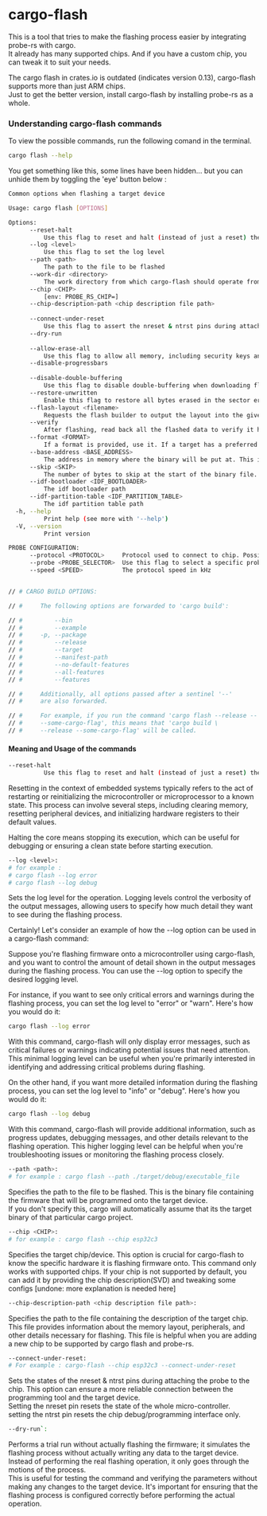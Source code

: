 # cargo-flash

This is a tool that tries to make the flashing process easier by integrating probe-rs with cargo.  
It already has many supported chips. And if you have a custom chip, you can tweak it to suit your needs.  


The cargo flash in crates.io is outdated (indicates version 0.13), cargo-flash supports more than just ARM chips.  
Just to get the better version, install cargo-flash by installing probe-rs as a whole.  


### Understanding cargo-flash commands

To view the possible commands, run the following comand in the terminal.  
```bash
cargo flash --help
```

You get something like this, some lines have been hidden... but you can unhide them by toggling the 'eye' button below :  
```bash
Common options when flashing a target device

Usage: cargo flash [OPTIONS]

Options:
      --reset-halt
          Use this flag to reset and halt (instead of just a reset) the attached core after flashing the target
      --log <level>
          Use this flag to set the log level
      --path <path>
          The path to the file to be flashed
      --work-dir <directory>
          The work directory from which cargo-flash should operate from
      --chip <CHIP>
          [env: PROBE_RS_CHIP=]
      --chip-description-path <chip description file path>
          
      --connect-under-reset
          Use this flag to assert the nreset & ntrst pins during attaching the probe to the chip
      --dry-run
          
      --allow-erase-all
          Use this flag to allow all memory, including security keys and 3rd party firmware, to be erased even when it has read-only protection
      --disable-progressbars
          
      --disable-double-buffering
          Use this flag to disable double-buffering when downloading flash data. If download fails during programming with timeout errors, try this option
      --restore-unwritten
          Enable this flag to restore all bytes erased in the sector erase but not overwritten by any page
      --flash-layout <filename>
          Requests the flash builder to output the layout into the given file in SVG format
      --verify
          After flashing, read back all the flashed data to verify it has been written correctly
      --format <FORMAT>
          If a format is provided, use it. If a target has a preferred format, we use that. Finally, if neither of the above cases are true, we default to ELF
      --base-address <BASE_ADDRESS>
          The address in memory where the binary will be put at. This is only considered when `bin` is selected as the format
      --skip <SKIP>
          The number of bytes to skip at the start of the binary file. This is only considered when `bin` is selected as the format [default: 0]
      --idf-bootloader <IDF_BOOTLOADER>
          The idf bootloader path
      --idf-partition-table <IDF_PARTITION_TABLE>
          The idf partition table path
  -h, --help
          Print help (see more with '--help')
  -V, --version
          Print version

PROBE CONFIGURATION:
      --protocol <PROTOCOL>     Protocol used to connect to chip. Possible options: [swd, jtag]
      --probe <PROBE_SELECTOR>  Use this flag to select a specific probe in the list
      --speed <SPEED>           The protocol speed in kHz


// # CARGO BUILD OPTIONS:

// #     The following options are forwarded to 'cargo build':

// #         --bin
// #         --example
// #     -p, --package
// #         --release
// #         --target
// #         --manifest-path
// #         --no-default-features
// #         --all-features
// #         --features

// #     Additionally, all options passed after a sentinel '--'
// #     are also forwarded.

// #     For example, if you run the command 'cargo flash --release -- \
// #     --some-cargo-flag', this means that 'cargo build \
// #     --release --some-cargo-flag' will be called.
```


####  Meaning and Usage of the commands

```bash
--reset-halt
          Use this flag to reset and halt (instead of just a reset) the attached core after flashing the target
```
Resetting in the context of embedded systems typically refers to the act of restarting or reinitializing the microcontroller or microprocessor to a known state. This process can involve several steps, including clearing memory, resetting peripheral devices, and initializing hardware registers to their default values.  

Halting the core means stopping its execution, which can be useful for debugging or ensuring a clean state before starting execution.



```bash
--log <level>:
# for example :  
# cargo flash --log error
# cargo flash --log debug
``` 
Sets the log level for the operation. Logging levels control the verbosity of the output messages, allowing users to specify how much detail they want to see during the flashing process.  

Certainly! Let's consider an example of how the --log option can be used in a cargo-flash command:

Suppose you're flashing firmware onto a microcontroller using cargo-flash, and you want to control the amount of detail shown in the output messages during the flashing process. You can use the --log option to specify the desired logging level.

For instance, if you want to see only critical errors and warnings during the flashing process, you can set the log level to "error" or "warn". Here's how you would do it:

```bash
cargo flash --log error
```

With this command, cargo-flash will only display error messages, such as critical failures or warnings indicating potential issues that need attention. This minimal logging level can be useful when you're primarily interested in identifying and addressing critical problems during flashing.

On the other hand, if you want more detailed information during the flashing process, you can set the log level to "info" or "debug". Here's how you would do it:

```bash
cargo flash --log debug
```

With this command, cargo-flash will provide additional information, such as progress updates, debugging messages, and other details relevant to the flashing operation. This higher logging level can be helpful when you're troubleshooting issues or monitoring the flashing process closely.


```bash
--path <path>:
# for example : cargo flash --path ./target/debug/executable_file
``` 
Specifies the path to the file to be flashed. This is the binary file containing the firmware that will be programmed onto the target device.  
If you don't specify this, cargo will automatically assume that its the target binary of that particular cargo project.  


```bash
--chip <CHIP>:  
# for example : cargo flash --chip esp32c3
```  
Specifies the target chip/device. This option is crucial for cargo-flash to know the specific hardware it is flashing firmware onto. This command only works with supported chips. If your chip is not supported by default, you can add it by providing the chip description(SVD) and tweaking some configs [undone: more explanation is needed here]  

```bash
--chip-description-path <chip description file path>: 

```
Specifies the path to the file containing the description of the target chip. This file provides information about the memory layout, peripherals, and other details necessary for flashing. This file is helpful when you are adding a new chip to be supported by cargo flash and probe-rs.  


```bash
--connect-under-reset: 
# For example : cargo-flash --chip esp32c3 --connect-under-reset
```
Sets the states of the nreset & ntrst pins during attaching the probe to the chip. This option can ensure a more reliable connection between the programming tool and the target device.  
Setting the nreset pin resets the state of the whole micro-controller.  
setting the ntrst pin resets the chip debug/programming interface only.  


```bash
--dry-run`:
``` 
Performs a trial run without actually flashing the firmware; it simulates the flashing process without actually writing any data to the target device. Instead of performing the real flashing operation, it only goes through the motions of the process.  
This is useful for testing the command and verifying the parameters without making any changes to the target device. It's important for ensuring that the flashing process is configured correctly before performing the actual operation.  



